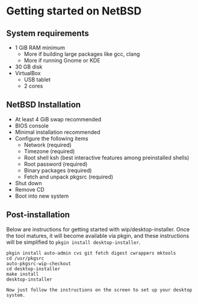 
# Getting started on NetBSD

## System requirements

- 1 GiB RAM minimum
    - More if building large packages like gcc, clang
    - More if running Gnome or KDE
- 30 GB disk
- VirtualBox
    - USB tablet
    - 2 cores

## NetBSD Installation

- At least 4 GiB swap recommended
- BIOS console
- Minimal installation recommended
- Configure the following items
	- Network (required)
	- Timezone (required)
	- Root shell ksh (best interactive features among preinstalled shells)
	- Root password (required)
	- Binary packages (required)
	- Fetch and unpack pkgsrc (required)
- Shut down
- Remove CD
- Boot into new system

## Post-installation

Below are instructions for getting started with wip/desktop-installer.
Once the tool matures, it will become available via pkgin, and these
instructions will be simplified to `pkgin install desktop-installer`.

```
pkgin install auto-admin cvs git fetch digest cwrappers mktools
cd /usr/pkgsrc
auto-pkgsrc-wip-checkout
cd desktop-installer
make install
desktop-installer

Now just follow the instructions on the screen to set up your desktop
system.
```
